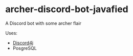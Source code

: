 # archer-discord-bot-javafied

A Discord bot with some archer flair

Uses:
* [Discord4j](https://github.com/austinv11/Discord4J)
* PosgreSQL

